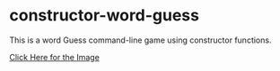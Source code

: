 # constructor-word-guess

This is a word Guess command-line game using constructor functions.

[Click Here for the Image](https://raw.githubusercontent.com/Sean-source/constructor-word-guess/master/Working%20image.PNG)




